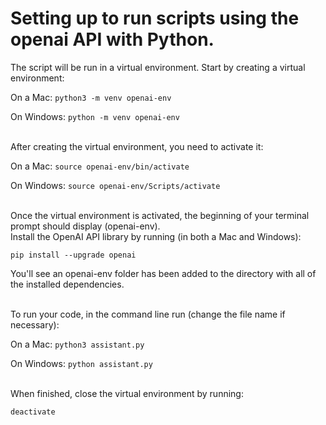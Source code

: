 # Setting up to run scripts using the openai API with Python.

The script will be run in a virtual environment. Start by creating a virtual environment:

On a Mac:
`python3 -m venv openai-env`

On Windows:
`python -m venv openai-env`

<br>
After creating the virtual environment, you need to activate it:

On a Mac:
`source openai-env/bin/activate`

On Windows:
`source openai-env/Scripts/activate`

<br>
Once the virtual environment is activated, the beginning of your terminal prompt should display (openai-env).

<br>
Install the OpenAI API library by running (in both a Mac and Windows):

`pip install --upgrade openai`

You'll see an openai-env folder has been added to the directory with all of the installed dependencies.

<br>
To run your code, in the command line run (change the file name if necessary):

On a Mac:
`python3 assistant.py`

On Windows:
`python assistant.py`

<br>
When finished, close the virtual environment by running:

`deactivate`
